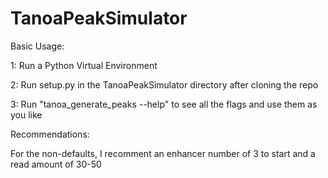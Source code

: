# TanoaPeakSimulator
Basic Usage:

1: Run a Python Virtual Environment

2: Run setup.py in the TanoaPeakSimulator directory after cloning the repo

3: Run "tanoa_generate_peaks --help" to see all the flags and use them as you like

Recommendations:

For the non-defaults, I recomment an enhancer number of 3 to start and a read amount of 30-50
